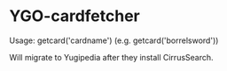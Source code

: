 # YGO-cardfetcher

Usage: getcard('cardname') (e.g. getcard('borrelsword'))

Will migrate to Yugipedia after they install CirrusSearch.
